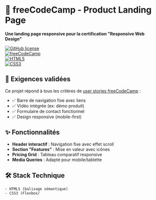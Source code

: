 # 🚀 freeCodeCamp - Product Landing Page  
**Une landing page responsive pour la certification "Responsive Web Design"**  

[![GitHub license](https://img.shields.io/github/license/calypsohebrard/fcc-landing-page?style=flat-square)](LICENSE)  
[![freeCodeCamp](https://img.shields.io/badge/freeCodeCamp-0A0A23?style=flat-square&logo=freecodecamp&logoColor=white)](https://www.freecodecamp.org/learn/2022/responsive-web-design/)  
[![HTML5](https://img.shields.io/badge/HTML5-E34F26?style=flat-square&logo=html5&logoColor=white)](https://developer.mozilla.org/fr/docs/Web/HTML)  
[![CSS3](https://img.shields.io/badge/CSS3-1572B6?style=flat-square&logo=css3&logoColor=white)](https://developer.mozilla.org/fr/docs/Web/CSS)  



## 📌 Exigences validées  
Ce projet répond à tous les critères de [user stories freeCodeCamp](https://www.freecodecamp.org/learn/2022/responsive-web-design/build-a-product-landing-page-project/build-a-product-landing-page) :  
- ✅ Barre de navigation fixe avec liens  
- ✅ Vidéo intégrée (ex: démo produit)  
- ✅ Formulaire de contact fonctionnel  
- ✅ Design responsive (mobile-first)  

## ✨ Fonctionnalités  
- **Header interactif** : Navigation fixe avec effet scroll  
- **Section "Features"** : Mise en valeur avec icônes  
- **Pricing Grid** : Tableau comparatif responsive  
- **Media Queries** : Adapté pour mobile/tablette  

## 🛠 Stack Technique  
```plaintext
- HTML5 (balisage sémantique)
- CSS3 (Flexbox/
